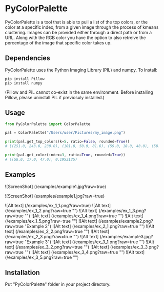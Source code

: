 # PyColorPalette

PyColorPalette is a tool that is able to pull a list of the top colors, or the color at a specific index, from a given image through the process of kmeans clustering. Images can be provided either through a direct path or from a URL. Along with the RGB color you have the option to also retreive the percentage of the image that specific color takes up. 

## Dependencies

PyColorPalette uses the Python Imaging Library (PIL) and numpy.
To Install:
```
pip install Pillow 
pip install numpy
```
(Pillow and PIL cannot co-exist in the same environment. Before installing Pillow, please uninstall PIL if previosuly installed.)

## Usage

```python
from PyColorPalette import ColorPalette

pal = ColorPalette("/Users/user/Pictures/my_image.png")

print(pal.get_top_colors(k=5, ratio=False, rounded=True))
# [(251.0, 243.0, 230.0), (101.0, 50.0, 81.0), (59.0, 18.0, 48.0), (58.0, 17.0, 47.0), (60.0, 19.0, 49.0)]

print(pal.get_color(index=3, ratio=True, rounded=True))
# ((58.0, 17.0, 47.0), 0.1953125)
```

## Examples

![ScreenShot] (/examples/example1.jpg?raw=true)

![ScreenShot] (examples/example1.jpg?raw=true)

![Alt text] (/examples/ex_1_1.png?raw=true)
![Alt text] (/examples/ex_1_2.png?raw=true  "")
![Alt text] (/examples/ex_1_3.png?raw=true  "")
![Alt text] (/examples/ex_1_4.png?raw=true  "")
![Alt text] (/examples/ex_1_5.png?raw=true  "")
![Alt text] (/examples/example2.png?raw=true  "Example 2")
![Alt text] (/examples/ex_2_1.png?raw=true  "")
![Alt text] (/examples/ex_2_2.png?raw=true  "")
![Alt text] (/examples/ex_2_3.png?raw=true  "")
![Alt text] (/examples/example3.jpg?raw=true  "Example 3")
![Alt text] (/examples/ex_3_1.png?raw=true  "")
![Alt text] (/examples/ex_3_2.png?raw=true  "")
![Alt text] (/examples/ex_3_3.png?raw=true  "")
![Alt text] (/examples/ex_3_4.png?raw=true  "")
![Alt text] (/examples/ex_3_5.png?raw=true  "")

## Installation

Put "PyColorPalette" folder in your project directory.